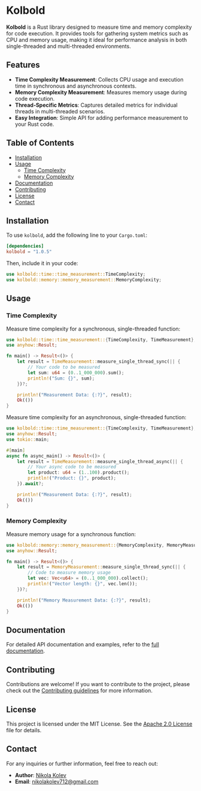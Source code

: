 # Kolbold

**Kolbold** is a Rust library designed to measure time and memory complexity for code execution. It provides tools for gathering system metrics such as CPU and memory usage, making it ideal for performance analysis in both single-threaded and multi-threaded environments.

## Features

- **Time Complexity Measurement**: Collects CPU usage and execution time in synchronous and asynchronous contexts.
- **Memory Complexity Measurement**: Measures memory usage during code execution.
- **Thread-Specific Metrics**: Captures detailed metrics for individual threads in multi-threaded scenarios.
- **Easy Integration**: Simple API for adding performance measurement to your Rust code.

## Table of Contents

- [Installation](#installation)
- [Usage](#usage)
  - [Time Complexity](#time-complexity)
  - [Memory Complexity](#memory-complexity)
- [Documentation](#documentation)
- [Contributing](#contributing)
- [License](#license)
- [Contact](#contact)

## Installation

To use `kolbold`, add the following line to your `Cargo.toml`:

```toml
[dependencies]
kolbold = "1.0.5"
```

Then, include it in your code:

```rust
use kolbold::time::time_measurement::TimeComplexity;
use kolbold::memory::memory_measurement::MemoryComplexity;
```

## Usage

### Time Complexity

Measure time complexity for a synchronous, single-threaded function:

```rust
use kolbold::time::time_measurement::{TimeComplexity, TimeMeasurement};
use anyhow::Result;

fn main() -> Result<()> {
    let result = TimeMeasurement::measure_single_thread_sync(|| {
        // Your code to be measured
        let sum: u64 = (0..1_000_000).sum();
        println!("Sum: {}", sum);
    })?;

    println!("Measurement Data: {:?}", result);
    Ok(())
}
```

Measure time complexity for an asynchronous, single-threaded function:

```rust
use kolbold::time::time_measurement::{TimeComplexity, TimeMeasurement};
use anyhow::Result;
use tokio::main;

#[main]
async fn async_main() -> Result<()> {
    let result = TimeMeasurement::measure_single_thread_async(|| {
        // Your async code to be measured
        let product: u64 = (1..100).product();
        println!("Product: {}", product);
    }).await?;

    println!("Measurement Data: {:?}", result);
    Ok(())
}
```

### Memory Complexity

Measure memory usage for a synchronous function:

```rust
use kolbold::memory::memory_measurement::{MemoryComplexity, MemoryMeasurement};
use anyhow::Result;

fn main() -> Result<()> {
    let result = MemoryMeasurement::measure_single_thread_sync(|| {
        // Code to measure memory usage
        let vec: Vec<u64> = (0..1_000_000).collect();
        println!("Vector length: {}", vec.len());
    })?;

    println!("Memory Measurement Data: {:?}", result);
    Ok(())
}
```

## Documentation

For detailed API documentation and examples, refer to the [full documentation](https://docs.rs/kolbold).

## Contributing

Contributions are welcome! If you want to contribute to the project, please check out the [Contributing guidelines](https://github.com/Darkeyes712/kolbold/blob/master/CONTRIBUTING.md) for more information.

## License

This project is licensed under the MIT License. See the [Apache 2.0 License](https://github.com/Darkeyes712/kolbold/blob/master/LICENSE) file for details.

## Contact

For any inquiries or further information, feel free to reach out:

- **Author**: [Nikola Kolev](https://github.com/Darkeyes712)
- **Email**: nikolakolev712@gmail.com
